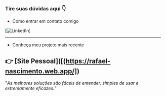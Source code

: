 ### Tire suas dúvidas aqui 👇

- Como entrar em contato comigo

[![LinkedIn](https://www.linkedin.com/in/rafael-nascimento-7248b5305/)]

---------------

- Conheça meu projeto mais recente

👉 [Site Pessoal]([(https://rafael-nascimento.web.app/])
-------------
"_As melhores soluções são fáceis de entender, simples de usar e extremamente eficazes._"

